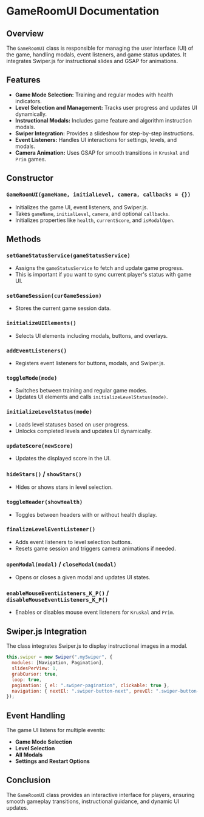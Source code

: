 # GameRoomUI Documentation

## Overview

The `GameRoomUI` class is responsible for managing the user interface (UI) of the game, handling modals, event listeners, and game status updates. It integrates Swiper.js for instructional slides and GSAP for animations.

## Features

- **Game Mode Selection:** Training and regular modes with health indicators.
- **Level Selection and Management:** Tracks user progress and updates UI dynamically.
- **Instructional Modals:** Includes game feature and algorithm instruction modals.
- **Swiper Integration:** Provides a slideshow for step-by-step instructions.
- **Event Listeners:** Handles UI interactions for settings, levels, and modals.
- **Camera Animation:** Uses GSAP for smooth transitions in `Kruskal` and `Prim` games.

## Constructor

### `GameRoomUI(gameName, initialLevel, camera, callbacks = {})`

- Initializes the game UI, event listeners, and Swiper.js.
- Takes `gameName`, `initialLevel`, `camera`, and optional `callbacks`.
- Initializes properties like `health`, `currentScore`, and `isModalOpen`.

## Methods

### `setGameStatusService(gameStatusService)`

- Assigns the `gameStatusService` to fetch and update game progress.
- This is important if you want to sync current player's status with game UI.

### `setGameSession(curGameSession)`

- Stores the current game session data.

### `initializeUIElements()`

- Selects UI elements including modals, buttons, and overlays.

### `addEventListeners()`

- Registers event listeners for buttons, modals, and Swiper.js.

### `toggleMode(mode)`

- Switches between training and regular game modes.
- Updates UI elements and calls `initializeLevelStatus(mode)`.

### `initializeLevelStatus(mode)`

- Loads level statuses based on user progress.
- Unlocks completed levels and updates UI dynamically.

### `updateScore(newScore)`

- Updates the displayed score in the UI.

### `hideStars()` / `showStars()`

- Hides or shows stars in level selection.

### `toggleHeader(showHealth)`

- Toggles between headers with or without health display.

### `finalizeLevelEventListener()`

- Adds event listeners to level selection buttons.
- Resets game session and triggers camera animations if needed.

### `openModal(modal)` / `closeModal(modal)`

- Opens or closes a given modal and updates UI states.

### `enableMouseEventListeners_K_P()` / `disableMouseEventListeners_K_P()`

- Enables or disables mouse event listeners for `Kruskal` and `Prim`.

## Swiper.js Integration

The class integrates Swiper.js to display instructional images in a modal.

```javascript
this.swiper = new Swiper(".mySwiper", {
  modules: [Navigation, Pagination],
  slidesPerView: 1,
  grabCursor: true,
  loop: true,
  pagination: { el: ".swiper-pagination", clickable: true },
  navigation: { nextEl: ".swiper-button-next", prevEl: ".swiper-button-prev" },
});
```

## Event Handling

The game UI listens for multiple events:

- **Game Mode Selection**
- **Level Selection**
- **All Modals**
- **Settings and Restart Options**

## Conclusion

The `GameRoomUI` class provides an interactive interface for players, ensuring smooth gameplay transitions, instructional guidance, and dynamic UI updates.
